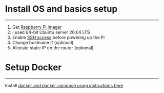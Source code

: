 # Install OS and basics setup
----
1. Get [Raspberry Pi Imager](https://www.raspberrypi.org/downloads/)
2. I used 64-bit Ubuntu server 20.04 LTS
3. Enable [SSH access](https://pimylifeup.com/ubuntu-server-raspberry-pi/) before powering up the Pi
4. Change hostname if (optional)
5. Allocate static IP on the router (optional)

# Setup Docker
----
Install [docker and docker compose using instructions here](https://devdojo.com/bobbyiliev/how-to-install-docker-and-docker-compose-on-raspberry-pi)
